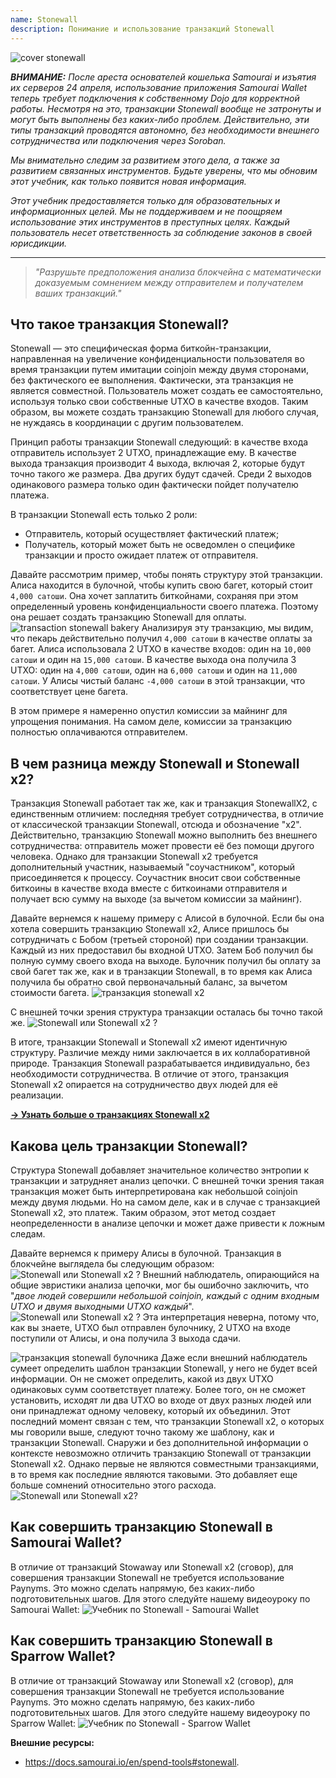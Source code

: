 ```yaml
---
name: Stonewall
description: Понимание и использование транзакций Stonewall
---
```

![cover stonewall](assets/cover.webp)

***ВНИМАНИЕ:** После ареста основателей кошелька Samourai и изъятия их серверов 24 апреля, использование приложения Samourai Wallet теперь требует подключения к собственному Dojo для корректной работы. Несмотря на это, транзакции Stonewall вообще не затронуты и могут быть выполнены без каких-либо проблем. Действительно, эти типы транзакций проводятся автономно, без необходимости внешнего сотрудничества или подключения через Soroban.*

_Мы внимательно следим за развитием этого дела, а также за развитием связанных инструментов. Будьте уверены, что мы обновим этот учебник, как только появится новая информация._

_Этот учебник предоставляется только для образовательных и информационных целей. Мы не поддерживаем и не поощряем использование этих инструментов в преступных целях. Каждый пользователь несет ответственность за соблюдение законов в своей юрисдикции._

---

> *"Разрушьте предположения анализа блокчейна с математически доказуемым сомнением между отправителем и получателем ваших транзакций."*

## Что такое транзакция Stonewall?
Stonewall — это специфическая форма биткойн-транзакции, направленная на увеличение конфиденциальности пользователя во время транзакции путем имитации coinjoin между двумя сторонами, без фактического ее выполнения. Фактически, эта транзакция не является совместной. Пользователь может создать ее самостоятельно, используя только свои собственные UTXO в качестве входов. Таким образом, вы можете создать транзакцию Stonewall для любого случая, не нуждаясь в координации с другим пользователем.

Принцип работы транзакции Stonewall следующий: в качестве входа отправитель использует 2 UTXO, принадлежащие ему. В качестве выхода транзакция производит 4 выхода, включая 2, которые будут точно такого же размера. Два других будут сдачей. Среди 2 выходов одинакового размера только один фактически пойдет получателю платежа.

В транзакции Stonewall есть только 2 роли:
- Отправитель, который осуществляет фактический платеж;
- Получатель, который может быть не осведомлен о специфике транзакции и просто ожидает платеж от отправителя.

Давайте рассмотрим пример, чтобы понять структуру этой транзакции. Алиса находится в булочной, чтобы купить свою багет, который стоит `4,000 сатоши`. Она хочет заплатить биткойнами, сохраняя при этом определенный уровень конфиденциальности своего платежа. Поэтому она решает создать транзакцию Stonewall для оплаты.
![transaction stonewall bakery](assets/en/1.webp)
Анализируя эту транзакцию, мы видим, что пекарь действительно получил `4,000 сатоши` в качестве оплаты за багет. Алиса использовала 2 UTXO в качестве входов: один на `10,000 сатоши` и один на `15,000 сатоши`. В качестве выхода она получила 3 UTXO: один на `4,000 сатоши`, один на `6,000 сатоши` и один на `11,000 сатоши`. У Алисы чистый баланс `-4,000 сатоши` в этой транзакции, что соответствует цене багета.

В этом примере я намеренно опустил комиссии за майнинг для упрощения понимания. На самом деле, комиссии за транзакцию полностью оплачиваются отправителем.

## В чем разница между Stonewall и Stonewall x2?
Транзакция Stonewall работает так же, как и транзакция StonewallX2, с единственным отличием: последняя требует сотрудничества, в отличие от классической транзакции Stonewall, отсюда и обозначение "x2". Действительно, транзакцию Stonewall можно выполнить без внешнего сотрудничества: отправитель может провести её без помощи другого человека. Однако для транзакции Stonewall x2 требуется дополнительный участник, называемый "соучастником", который присоединяется к процессу. Соучастник вносит свои собственные биткоины в качестве входа вместе с биткоинами отправителя и получает всю сумму на выходе (за вычетом комиссии за майнинг).

Давайте вернемся к нашему примеру с Алисой в булочной. Если бы она хотела совершить транзакцию Stonewall x2, Алисе пришлось бы сотрудничать с Бобом (третьей стороной) при создании транзакции. Каждый из них предоставил бы входной UTXO. Затем Боб получил бы полную сумму своего входа на выходе. Булочник получил бы оплату за свой багет так же, как и в транзакции Stonewall, в то время как Алиса получила бы обратно свой первоначальный баланс, за вычетом стоимости багета.
![транзакция stonewall x2](assets/en/2.webp)

С внешней точки зрения структура транзакции осталась бы точно такой же.
![Stonewall или Stonewall x2 ?](assets/en/3.webp)

В итоге, транзакции Stonewall и Stonewall x2 имеют идентичную структуру. Различие между ними заключается в их коллаборативной природе. Транзакция Stonewall разрабатывается индивидуально, без необходимости сотрудничества. В отличие от этого, транзакция Stonewall x2 опирается на сотрудничество двух людей для её реализации.

[**-> Узнать больше о транзакциях Stonewall x2**](https://planb.network/tutorials/privacy/stonewall-x2)

## Какова цель транзакции Stonewall?
Структура Stonewall добавляет значительное количество энтропии к транзакции и затрудняет анализ цепочки. С внешней точки зрения такая транзакция может быть интерпретирована как небольшой coinjoin между двумя людьми. Но на самом деле, как и в случае с транзакцией Stonewall x2, это платеж. Таким образом, этот метод создает неопределенности в анализе цепочки и может даже привести к ложным следам.

Давайте вернемся к примеру Алисы в булочной. Транзакция в блокчейне выглядела бы следующим образом:
![Stonewall или Stonewall x2 ?](assets/en/4.webp)
Внешний наблюдатель, опирающийся на общие эвристики анализа цепочки, мог бы ошибочно заключить, что "*двое людей совершили небольшой coinjoin, каждый с одним входным UTXO и двумя выходными UTXO каждый*".
![Stonewall или Stonewall x2 ?](assets/en/5.webp)
Эта интерпретация неверна, потому что, как вы знаете, UTXO был отправлен булочнику, 2 UTXO на входе поступили от Алисы, и она получила 3 выхода сдачи.

![транзакция stonewall булочника](assets/en/1.webp)
Даже если внешний наблюдатель сумеет определить шаблон транзакции Stonewall, у него не будет всей информации. Он не сможет определить, какой из двух UTXO одинаковых сумм соответствует платежу. Более того, он не сможет установить, исходят ли два UTXO во входе от двух разных людей или они принадлежат одному человеку, который их объединил. Этот последний момент связан с тем, что транзакции Stonewall x2, о которых мы говорили выше, следуют точно такому же шаблону, как и транзакции Stonewall. Снаружи и без дополнительной информации о контексте невозможно отличить транзакцию Stonewall от транзакции Stonewall x2. Однако первые не являются совместными транзакциями, в то время как последние являются таковыми. Это добавляет еще больше сомнений относительно этого расхода. ![Stonewall или Stonewall x2?](assets/en/3.webp)
## Как совершить транзакцию Stonewall в Samourai Wallet?
В отличие от транзакций Stowaway или Stonewall x2 (сговор), для совершения транзакции Stonewall не требуется использование Paynyms. Это можно сделать напрямую, без каких-либо подготовительных шагов. Для этого следуйте нашему видеоуроку по Samourai Wallet:
![Учебник по Stonewall - Samourai Wallet](https://youtu.be/mlRtZvWGuk0?si=e_lSKJLvybWUna1j)

## Как совершить транзакцию Stonewall в Sparrow Wallet?
В отличие от транзакций Stowaway или Stonewall x2 (сговор), для совершения транзакции Stonewall не требуется использование Paynyms. Это можно сделать напрямую, без каких-либо подготовительных шагов. Для этого следуйте нашему видеоуроку по Sparrow Wallet:
![Учебник по Stonewall - Sparrow Wallet](https://youtu.be/su89ljkV_OI?si=1jNaSJGvECUYe6Or)

**Внешние ресурсы:**
- https://docs.samourai.io/en/spend-tools#stonewall.